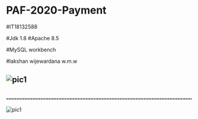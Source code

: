 # PAF-2020-Payment

#IT18132588  

#Jdk 1.8    #Apache 8.5

#MySQL workbench

#lakshan wijewardana w.m.w

![pic1](https://github.com/shanwij/ESD/blob/master/images/Payment%20details%20-%20Google%20Chrome%205_6_2020%206_37_22%20PM.png)
---------------------------------------------------------------------------------------------------------------------------------------
        =====================================================================================================
![pic1](https://github.com/shanwij/ESD/blob/master/images/Payment%20details%20-%20Google%20Chrome%205_6_2020%206_38_52%20PM.png)
